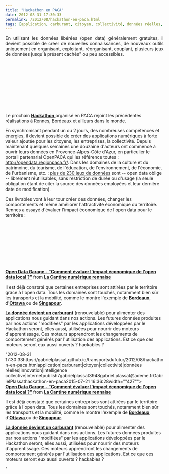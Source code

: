 ```yaml
---
title: "Hackathon en PACA"
date: 2012-08-31 17:30:33
permalink: /2012/08/hackathon-en-paca.html
tags: [application, carburant, citoyen, collectivité, données réelles, innovation, intelligence collective, internet]
---
```


<p style="text-align: justify;">En utilisant les données libérées (open data) généralement gratuites, il devient possible de créer de nouvelles connaissances, de nouveaux outils uniquement en organisant, exploitant, réorganisant, couplant, plusieurs jeux de données jusqu'à présent cachés" ou peu accessibles.</p> <iframe frameborder=""0"" height=""315"" src=""http://www.youtube.com/embed/aHxv_2BMJfw"" width=""560""></iframe> <p style=""text-align: justify>Le prochain <a href=""http://hackdatapaca.net/"" target=""_blank""><strong>Hackathon</strong> </a>organisé en PACA rejoint les précédentes réalisations à Rennes, Bordeaux et ailleurs dans le monde. </p>  <!--more-->  En synchronisant pendant un ou 2 jours, des nombreuses compétences et énergies, il devient possible de créer des applications numériques à forte valeur ajoutée pour les citoyens, les entreprises, la collectivité. Depuis maintenant quelques semaines une douzaine d'acteurs ont commencé à ouvrir leurs données en Provence-Alpes-Côte d'Azur, en particulier le portail partenarial OpenPACA qui les référence toutes : <a href=""http://intranet.openfing.org/sites/all/modules/civicrm/extern/url.php?u=13993&qid=305518"">http://opendata.regionpaca.fr/</a>. Dans les domaines de la culture et du patrimoine, du tourisme, de l'éducation, de l'environnement, de l'économie, de l'urbanisme, etc. : <a href=""http://intranet.openfing.org/sites/all/modules/civicrm/extern/url.php?u=13994&qid=305518"">plus de 230 jeux de données</a> sont -- open data oblige -- librement réutilisables, sans restriction de durée ou d'usage (la seule obligation étant de citer la source des données employées et leur dernière date de modification). <p style=""text-align: justify>Ces livrables vont à leur tour créer des données, changer les comportements et même améliorer l'attractivité économique du territoire. Rennes a essayé d'évaluer l'impact économique de l'open data pour le territoire :</p> <iframe frameborder=""0"" height=""356"" marginheight=""0"" marginwidth=""0"" scrolling=""no"" src=""http://fr.slideshare.net/slideshow/embed_code/8518881"" style=""border: 1px solid #CCC border-width: 1px 1px 0 margin-bottom: 5px width=""427""> </iframe> <div style=""margin-bottom: 5px> <strong> <a href=""http://fr.slideshare.net/lacantinerennes/open-data-garage-comment-valuer-limpact-conomique-de-lopen-data-local"" target=""_blank"" title=""Open Data Garage - "Comment évaluer l'impact économique de l'open data local ?""">Open Data Garage - "Comment évaluer l'impact économique de l'open data local ?"</a> </strong> from <strong><a href=""http://fr.slideshare.net/lacantinerennes"" target=""_blank"">La Cantine numérique rennaise</a></strong> </div> <p style=""text-align: justify>Il est déjà constaté que certaines entreprises sont attirées par le territoire grâce à l'open data. Tous les domaines sont touchés, notamment bien sûr les transports et la mobilité, comme le montre l'exemple de <a href=""http://data.lacub.fr/softs"" target=""_blank""><strong>Bordeaux</strong></a>, d'<a href=""http://opendataapps.org/"" target=""_blank""><strong>Ottawa</strong> </a>ou de <a href=""http://data.gov.sg/AppShowcase/AppList.aspx"" target=""_blank""><strong>Singapour</strong></a>.</p> <p style=""text-align: justify><a href=""http://www.forbes.com/sites/perryrotella/2012/04/02/is-data-the-new-oil/"" target=""_blank""><strong>La donnée devient un carburant</strong></a> (renouvelable) pour alimenter des applications nous guidant dans nos actions. Les futures données produites par nos actions "modifiées" par les applications développées par le Hackathon seront, elles aussi, utilisées pour nourrir des moteurs d'apprentissage. Ces moteurs apprendront les changements de comportement générés par l'utilisation des applications. Est ce que ces moteurs seront eux aussi ouverts ? hackables ?</p>"2012-08-31 17:30:33https://gabrielplassat.github.io/transportsdufutur/2012/08/hackathon-en-paca.htmlapplication|carburant|citoyen|collectivité|données réelles|innovation|intelligence collective|internetpublish7gabrielplassat3948gabriel.plassat@ademe.frGabrielPlassathackathon-en-paca2015-07-21 16:36:28width=""427""> </iframe> <div style=""margin-bottom: 5px> <strong> <a href=""http://fr.slideshare.net/lacantinerennes/open-data-garage-comment-valuer-limpact-conomique-de-lopen-data-local"" target=""_blank"" title=""Open Data Garage - "Comment évaluer l'impact économique de l'open data local ?""">Open Data Garage - "Comment évaluer l'impact économique de l'open data local ?"</a> </strong> from <strong><a href=""http://fr.slideshare.net/lacantinerennes"" target=""_blank"">La Cantine numérique rennaise</a></strong> </div> <p style=""text-align: justify>Il est déjà constaté que certaines entreprises sont attirées par le territoire grâce à l'open data. Tous les domaines sont touchés, notamment bien sûr les transports et la mobilité, comme le montre l'exemple de <a href=""http://data.lacub.fr/softs"" target=""_blank""><strong>Bordeaux</strong></a>, d'<a href=""http://opendataapps.org/"" target=""_blank""><strong>Ottawa</strong> </a>ou de <a href=""http://data.gov.sg/AppShowcase/AppList.aspx"" target=""_blank""><strong>Singapour</strong></a>.</p> <p style=""text-align: justify><a href=""http://www.forbes.com/sites/perryrotella/2012/04/02/is-data-the-new-oil/"" target=""_blank""><strong>La donnée devient un carburant</strong></a> (renouvelable) pour alimenter des applications nous guidant dans nos actions. Les futures données produites par nos actions "modifiées" par les applications développées par le Hackathon seront, elles aussi, utilisées pour nourrir des moteurs d'apprentissage. Ces moteurs apprendront les changements de comportement générés par l'utilisation des applications. Est ce que ces moteurs seront eux aussi ouverts ? hackables ?</p>"
